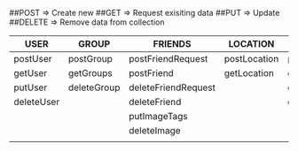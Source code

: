    ##POST     =>   Create new
   ##GET      =>   Request exisiting data
   ##PUT      =>   Update
   ##DELETE   =>   Remove data from collection
   
   
   |  USER    |  GROUP    |     FRIENDS       |  LOCATION   |   IMAGES    |  LOGIN/OUT    |
   |----------|-----------|-------------------|-------------|-------------|---------------|  
   |postUser  |postGroup  |postFriendRequest  |postLocation |postImageTag |loginWithEmail |       
   |getUser   |getGroups  |postFriend         |getLocation  |getImage     |loginWithGoogle| 
   |putUser   |deleteGroup|deleteFriendRequest|             |getImages    |logout         | 
   |deleteUser|           |deleteFriend       |             |getImageTags |
   |          |                                             |putImageTags |
   |          |                                             |deleteImage  |
   |          |
        
                                                       
           
   
   
   
   
                                            
   
   
   
   
   
   
   
   
             
         
         
                                        
   
   

   
   
                                        
   
   
   
   

